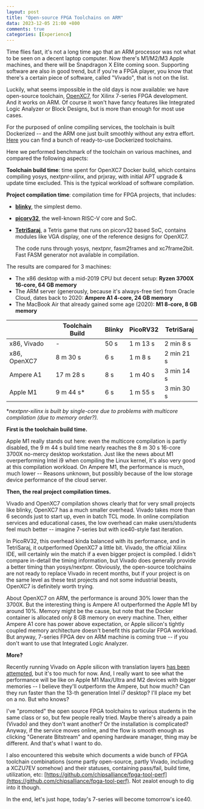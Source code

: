 ```yaml
---
layout: post
title: "Open-source FPGA Toolchains on ARM"
data: 2023-12-05 21:00 +800
comments: true
categories: [Experience]
---
```


Time flies fast, it's not a long time ago that an ARM processor was not what to be seen on a decent laptop computer. Now there's M1/M2/M3 Apple machines, and there will be Snapdragon X Elite coming soon. Supporting software are also in good trend, but if you're a FPGA player, you know that there's a certain piece of software, called "Vivado", that is not on the list. 

Luckily, what seems impossible in the old days is now available: we have open-source toolchain, [OpenXC7](https://github.com/OpenXC7), for Xilinx 7-series FPGA development. And it works on ARM. Of course it won't have fancy features like Integrated Logic Analyzer or Block Designs, but is more than enough for most use cases. 

For the purposed of online compiling services, the toolchain is built Dockerized -- and the ARM one just built smoothly without any extra effort. [Here](https://github.com/FPGAOL-CE/osstoolchain-docker-things) you can find a bunch of ready-to-use Dockerized toolchains. 

Here we performed benchmark of the toolchain on various machines, and compared the following aspects:

**Toolchain build time**: time spent for OpenXC7 Docker build, which contains compiling yosys, nextpnr-xilinx, and prjxray, with initial APT upgrade & update time excluded. This is the typical workload of software compilation. 

**Project compilation time**: compilation time for FPGA projects, that includes: 

- [**blinky**](https://github.com/FPGAOL-CE/user-examples/tree/main/basys3), the simplest demo. 

- [**picorv32**](https://github.com/FPGAOL-CE/picorv32-caas), the well-known RISC-V core and SoC. 

- [**TetriSaraj**](https://github.com/FPGAOL-CE/openXC7-TetriSaraj), a Tetris game that runs on picorv32 based SoC, contains modules like VGA display, one of the reference designs for OpenXC7.  

  The code runs through yosys, nextpnr, fasm2frames and xc7frame2bit. Fast FASM generator not available in compilation. 

The results are compared for 3 machines: 

- The x86 desktop with a mid-2019 CPU but decent setup: **Ryzen 3700X 16-core, 64 GB memory**
- The ARM server (generously, because it's always-free tier) from Oracle Cloud, dates back to 2020: **Ampere A1 4-core, 24 GB memory**
- The MacBook Air that already gained some age (2020): **M1 8-core, 8 GB memory**
<!-- - The MacBook Air that's still quite decent (2022): **M2 8-core, 24 GB memory** -->

|                               | Toolchain Build | Blinky | PicoRV32 | TetriSaraj |
| ----------------------------- | --------------- | ------ | -------- | ---------- |
|x86, Vivado|-|50 s|1 m 13 s|2 min 8 s|
| x86, OpenXC7 | 8 m 30 s        | 6 s    | 1 m 8 s  | 2 min 21 s |
| Ampere A1 | 17 m 28 s       | 8 s    | 1 m 40 s | 3 min 14 s |
| Apple M1          | 9 m 44 s*       | 6 s    | 1 m 55 s | 3 min 30 s |

**nextpnr-xilinx is built by single-core due to problems with multicore compilation (due to memory order?).* 

**First is the toolchain build time.** 

Apple M1 really stands out here: even the multicore compilation is partly disabled, the 9 m 44 s build time nearly reaches the 8 m 30 s 16-core 3700X no-mercy desktop workstation. Just like the news about M1 overperforming Intel i9 when compiling the Linux kernel, it's also very good at this compilation workload. On Ampere M1, the performance is much, much lower -- Reasons unknown, but possibly because of the low storage device performance of the cloud server. 

**Then, the real project compilation times.** 

Vivado and OpenXC7 compilation shows clearly that for very small projects like blinky, OpenXC7 has a much smaller overhead. Vivado takes more than 6 seconds just to start up, even in batch TCL mode. In online compilation services and educational cases, the low overhead can make users/students feel much better -- imagine 7-series but with ice40-style fast iteration. 

In PicoRV32, this overhead kinda balanced with its performance, and in TetriSaraj, it outperformed OpenXC7 a little bit. Vivado, the official Xilinx IDE, will certainly win the match if a even bigger project is compiled. I didn't compare in-detail the timing information, but Vivado does generally provide a better timing than yosys/nextpnr. Obviously, the open-source toolchains are not ready to replace Vivado in recent months, but if your project is on the same level as these test projects and not some industrial beasts, OpenXC7 is definitely worth trying. 

About OpenXC7 on ARM, the performance is around 30% lower than the 3700X. But the interesting thing is Ampere A1 outperformed the Apple M1 by around 10%. Memory might be the cause, but note that the Docker container is allocated only 8 GB memory on every machine. Then, either Ampere A1 core has power above expectation, or Apple silicon's tightly coupled memory architecture doesn't benefit this particular FPGA workload. But anyway, 7-series FPGA dev on ARM machine is coming true -- if you don't want to use that Integrated Logic Analyzer. 

**More?**

Recently running Vivado on Apple silicon with translation layers [has been attempted](https://github.com/ichi4096/vivado-on-silicon-mac), but it's too much for now. And, I really want to see what the performance will be like on Apple M1 Max/Ultra and M2 devices with bigger memories -- I believe they'll outperform the Ampere, but how much? Can they run faster than the 13-th generation Intel i7 desktop? I'll place my bet on a no. But who knows? 

I've "promoted" the open source FPGA toolchains to various students in the same class or so, but few people really tried. Maybe there's already a pain (Vivado) and they don't want another? Or the installation is complicated? Anyway, if the service moves online, and the flow is smooth enough as clicking "Generate Bitstream" and opening hardware manager, thing may be different. And that's what I want to do. 

I also encountered this website which documents a wide bunch of FPGA toolchain combinations (some partly open-source, partly Vivado, including a XCZU7EV somehow) and their statuses, containing pass/fail, build time, utilization, etc: [https://github.com/chipsalliance/fpga-tool-perf](https://github.com/chipsalliance/fpga-tool-perf). Not zealot enough to dig into it though. 

In the end, let's just hope, today's 7-series will become tomorrow's ice40. 

